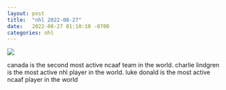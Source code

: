 ```yaml
---
layout: post
title:  "nhl 2022-08-27"
date:   2022-08-27 01:10:10 -0700
categories: nhl
---
```

<img src="{{site.baseurl}}/assets/img/nhl_2022_08_27.png">
<div><p>canada is the second most active ncaaf team in the world. charlie lindgren is the most active nhl player in the world. luke donald is the most active ncaaf player in the world</p></div>